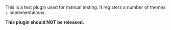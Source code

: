 This is a test plugin used for manual testing. It registers a number of themes + implementations.

__This plugin should NOT be released.__